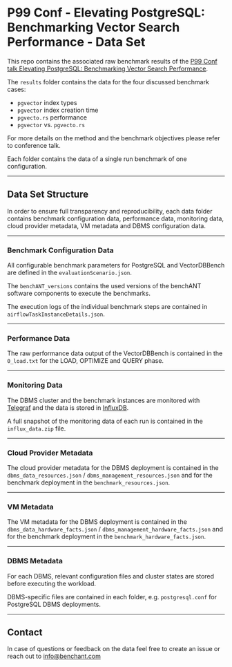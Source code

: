# P99 Conf - Elevating PostgreSQL: Benchmarking Vector Search Performance  - Data Set

This repo contains the associated raw benchmark results of the [P99 Conf talk  Elevating PostgreSQL: Benchmarking Vector Search Performance](https://www.p99conf.io/). 

The `results` folder contains the data for the four discussed benchmark cases:
- `pgvector` index types
- `pgvector` index creation time
- `pgvecto.rs` performance
- `pgvector` vs. `pgvecto.rs` 

For more details on the method and the benchmark objectives please refer to conference talk.

Each folder contains the data of a single run benchmark of one configuration. 

***

## Data Set Structure


In order to ensure full transparency and reproducibility,  each data folder contains benchmark configuration data,  performance data, monitoring data, cloud provider metadata, VM metadata and DBMS configuration data.
 

***

### Benchmark Configuration Data

All configurable benchmark parameters for PostgreSQL and VectorDBBench are defined in the `evaluationScenario.json`.

The `benchANT_versions` contains the used versions of the benchANT software components to execute the benchmarks. 

The execution logs of the individual benchmark steps are contained in `airflowTaskInstanceDetails.json`. 

***

### Performance Data

The raw performance data output of the VectorDBBench is contained in the `0_load.txt`  for the LOAD, OPTIMIZE and QUERY phase. 

***

### Monitoring Data

The DBMS cluster and the benchmark instances are monitored with [Telegraf](https://github.com/influxdata/telegraf) and the data is stored in [InfluxDB](https://github.com/influxdata/influxdb). 

A full snapshot of the monitoring data of each run is contained in the  `influx_data.zip` file.


*** 

### Cloud Provider Metadata

The cloud provider metadata for the DBMS deployment is contained in the `dbms_data_resources.json` / `dbms_management_resources.json` and for the benchmark deployment in the `benchmark_resources.json`. 


*** 

### VM Metadata

The VM metadata for the DBMS deployment is contained in the `dbms_data_hardware_facts.json` / `dbms_management_hardware_facts.json` and for the benchmark deployment in the `benchmark_hardware_facts.json`.  


*** 

### DBMS Metadata

For each DBMS, relevant configuration files and cluster states are stored before executing the workload. 

DBMS-specific files are contained in each folder, e.g. `postgresql.conf` for PostgreSQL DBMS deployments. 

*** 


## Contact

In case of questions or feedback on the data feel free to create an issue or reach out to info@benchant.com

